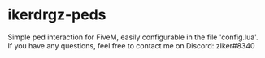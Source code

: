 # ikerdrgz-peds
Simple ped interaction for FiveM, easily configurable in the file 'config.lua'. If you have any questions, feel free to contact me on Discord: zIker#8340
